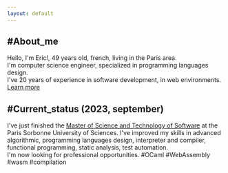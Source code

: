 ```yaml
---
layout: default
---
```


## #About_me

Hello, I'm Eric!, 49 years old, french, living in the Paris area.\
I'm computer science engineer, specialized in programming languages design.\
I've 20 years of experience in software development, in web environments.\
[Learn more](./eric-patrizio.html)

## #Current_status (2023, september)

I've just finished the [Master of Science and Technology of Software](https://sciences.sorbonne-universite.fr/formation-sciences/masters/master-informatique/parcours-stl) at the Paris Sorbonne University of Sciences.
I've improved my skills in advanced algorithmic, programming languages design, interpreter and compiler, functional programming,
static analysis, test automation.\
I'm now looking for professional opportunities. #OCaml #WebAssembly #wasm #compilation
